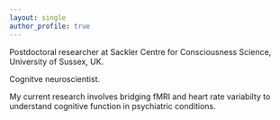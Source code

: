 ```yaml
---
layout: single
author_profile: true
---
```


Postdoctoral researcher at Sackler Centre for Consciousness Science, University of Sussex, UK. 

Cognitve neuroscientist.

My current research involves bridging fMRI and heart rate variabilty to understand cognitive function in psychiatric conditions. 